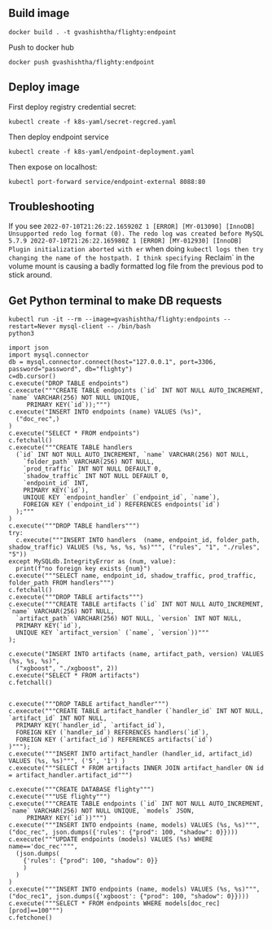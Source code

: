 ## Build image

`docker build . -t gvashishtha/flighty:endpoint`

Push to docker hub

`docker push gvashishtha/flighty:endpoint`

## Deploy image

First deploy registry credential secret:

`kubectl create -f k8s-yaml/secret-regcred.yaml`

Then deploy endpoint service

`kubectl create -f k8s-yaml/endpoint-deployment.yaml`

Then expose on localhost:

`kubectl port-forward service/endpoint-external 8088:80`

## Troubleshooting

If you see `2022-07-10T21:26:22.165920Z 1 [ERROR] [MY-013090] [InnoDB] Unsupported redo log format (0). The redo log was created before MySQL 5.7.9 2022-07-10T21:26:22.165980Z 1 [ERROR] [MY-012930] [InnoDB] Plugin initialization aborted with er` when doing `kubectl logs then try changing the name of the hostpath. I think specifying `Reclaim` in the volume mount is causing a badly formatted log file from the previous pod to stick around.

## Get Python terminal to make DB requests

```
kubectl run -it --rm --image=gvashishtha/flighty:endpoints --restart=Never mysql-client -- /bin/bash
python3

```

```{python}
import json
import mysql.connector
db = mysql.connector.connect(host="127.0.0.1", port=3306, password="password", db="flighty")
c=db.cursor()
c.execute("DROP TABLE endpoints")
c.execute("""CREATE TABLE endpoints (`id` INT NOT NULL AUTO_INCREMENT, `name` VARCHAR(256) NOT NULL UNIQUE,
     PRIMARY KEY(`id`));""")
c.execute("INSERT INTO endpoints (name) VALUES (%s)",
  ("doc_rec",)
)
c.execute("SELECT * FROM endpoints")
c.fetchall()
c.execute("""CREATE TABLE handlers
  (`id` INT NOT NULL AUTO_INCREMENT, `name` VARCHAR(256) NOT NULL,
    `folder_path` VARCHAR(256) NOT NULL,
    `prod_traffic` INT NOT NULL DEFAULT 0,
    `shadow_traffic` INT NOT NULL DEFAULT 0,
    `endpoint_id` INT,
    PRIMARY KEY(`id`),
    UNIQUE KEY `endpoint_handler` (`endpoint_id`, `name`),
    FOREIGN KEY (`endpoint_id`) REFERENCES endpoints(`id`)
  );"""
)
c.execute("""DROP TABLE handlers""")
try:
  c.execute("""INSERT INTO handlers  (name, endpoint_id, folder_path, shadow_traffic) VALUES (%s, %s, %s, %s)""", ("rules", "1", "./rules", "5"))
except MySQLdb.IntegrityError as (num, value):
  print(f"no foreign key exists {num}")
c.execute("""SELECT name, endpoint_id, shadow_traffic, prod_traffic, folder_path FROM handlers""")
c.fetchall()
c.execute("""DROP TABLE artifacts""")
c.execute("""CREATE TABLE artifacts (`id` INT NOT NULL AUTO_INCREMENT, `name` VARCHAR(256) NOT NULL,
  `artifact_path` VARCHAR(256) NOT NULL, `version` INT NOT NULL,
  PRIMARY KEY(`id`),
  UNIQUE KEY `artifact_version` (`name`, `version`))"""
);

c.execute("INSERT INTO artifacts (name, artifact_path, version) VALUES (%s, %s, %s)",
  ("xgboost", "./xgboost", 2))
c.execute("SELECT * FROM artifacts")
c.fetchall()


c.execute("""DROP TABLE artifact_handler""")
c.execute("""CREATE TABLE artifact_handler (`handler_id` INT NOT NULL, `artifact_id` INT NOT NULL,
  PRIMARY KEY(`handler_id`, `artifact_id`),
  FOREIGN KEY (`handler_id`) REFERENCES handlers(`id`),
  FOREIGN KEY (`artifact_id`) REFERENCES artifacts(`id`)
)""");
c.execute("""INSERT INTO artifact_handler (handler_id, artifact_id) VALUES (%s, %s)""", ('5', '1') )
c.execute("""SELECT * FROM artifacts INNER JOIN artifact_handler ON id = artifact_handler.artifact_id""")

c.execute("""CREATE DATABASE flighty""")
c.execute("""USE flighty""")
c.execute("""CREATE TABLE endpoints (`id` INT NOT NULL AUTO_INCREMENT, `name` VARCHAR(256) NOT NULL UNIQUE, `models` JSON,
     PRIMARY KEY(`id`))""")
c.execute("""INSERT INTO endpoints (name, models) VALUES (%s, %s)""", ("doc_rec", json.dumps({'rules': {"prod": 100, "shadow": 0}})))
c.execute("""UPDATE endpoints (models) VALUES (%s) WHERE name=='doc_rec'""",
  (json.dumps(
    {'rules': {"prod": 100, "shadow": 0}}
    )
  )
)
c.execute("""INSERT INTO endpoints (name, models) VALUES (%s, %s)""", ("doc_rec1", json.dumps({'xgboost': {"prod": 100, "shadow": 0}})))
c.execute("""SELECT * FROM endpoints WHERE models[doc_rec][prod]==100""")
c.fetchone()
```
